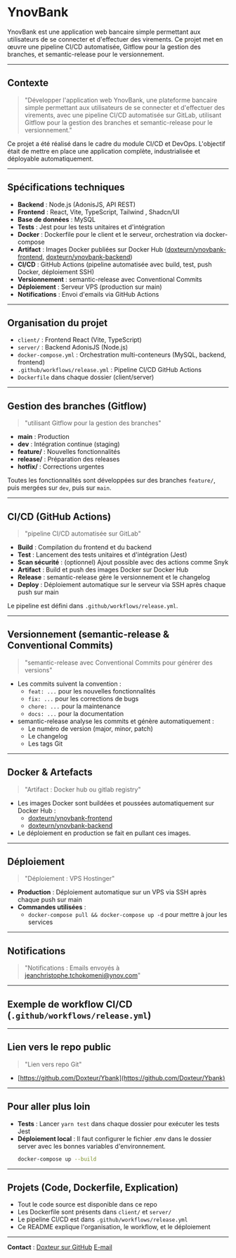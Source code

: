 # YnovBank

YnovBank est une application web bancaire simple permettant aux utilisateurs de se connecter et d'effectuer des virements. Ce projet met en œuvre une pipeline CI/CD automatisée, Gitflow pour la gestion des branches, et semantic-release pour le versionnement.

---

## Contexte

> "Développer l'application web YnovBank, une plateforme bancaire simple permettant aux utilisateurs de se connecter et d'effectuer des virements, avec une pipeline CI/CD automatisée sur GitLab, utilisant Gitflow pour la gestion des branches et semantic-release pour le versionnement."

Ce projet a été réalisé dans le cadre du module CI/CD et DevOps. L'objectif était de mettre en place une application complète, industrialisée et déployable automatiquement.

---

## Spécifications techniques

- **Backend** : Node.js (AdonisJS, API REST)
- **Frontend** : React, Vite, TypeScript, Tailwind , Shadcn/UI
- **Base de données** : MySQL
- **Tests** : Jest pour les tests unitaires et d'intégration
- **Docker** : Dockerfile pour le client et le serveur, orchestration via docker-compose
- **Artifact** : Images Docker publiées sur Docker Hub ([doxteurn/ynovbank-frontend](https://hub.docker.com/r/doxteurn/ynovbank-frontend), [doxteurn/ynovbank-backend](https://hub.docker.com/r/doxteurn/ynovbank-backend))
- **CI/CD** : GitHub Actions (pipeline automatisée avec build, test, push Docker, déploiement SSH)
- **Versionnement** : semantic-release avec Conventional Commits
- **Déploiement** : Serveur VPS (production sur main)
- **Notifications** : Envoi d'emails via GitHub Actions

---

## Organisation du projet

- `client/` : Frontend React (Vite, TypeScript)
- `server/` : Backend AdonisJS (Node.js)
- `docker-compose.yml` : Orchestration multi-conteneurs (MySQL, backend, frontend)
- `.github/workflows/release.yml` : Pipeline CI/CD GitHub Actions
- `Dockerfile` dans chaque dossier (client/server)

---

## Gestion des branches (Gitflow)

> "utilisant Gitflow pour la gestion des branches"

- **main** : Production
- **dev** : Intégration continue (staging)
- **feature/** : Nouvelles fonctionnalités
- **release/** : Préparation des releases
- **hotfix/** : Corrections urgentes

Toutes les fonctionnalités sont développées sur des branches `feature/`, puis mergées sur `dev`, puis sur `main`.

---

## CI/CD (GitHub Actions)

> "pipeline CI/CD automatisée sur GitLab"

- **Build** : Compilation du frontend et du backend
- **Test** : Lancement des tests unitaires et d'intégration (Jest)
- **Scan sécurité** : (optionnel) Ajout possible avec des actions comme Snyk
- **Artifact** : Build et push des images Docker sur Docker Hub
- **Release** : semantic-release gère le versionnement et le changelog
- **Deploy** : Déploiement automatique sur le serveur via SSH après chaque push sur main

Le pipeline est défini dans `.github/workflows/release.yml`.

---

## Versionnement (semantic-release & Conventional Commits)

> "semantic-release avec Conventional Commits pour générer des versions"

- Les commits suivent la convention :
  - `feat: ...` pour les nouvelles fonctionnalités
  - `fix: ...` pour les corrections de bugs
  - `chore: ...` pour la maintenance
  - `docs: ...` pour la documentation
- semantic-release analyse les commits et génère automatiquement :
  - Le numéro de version (major, minor, patch)
  - Le changelog
  - Les tags Git

---

## Docker & Artefacts

> "Artifact : Docker hub ou gitlab registry"

- Les images Docker sont buildées et poussées automatiquement sur Docker Hub :
  - [doxteurn/ynovbank-frontend](https://hub.docker.com/r/doxteurn/ynovbank-frontend)
  - [doxteurn/ynovbank-backend](https://hub.docker.com/r/doxteurn/ynovbank-backend)
- Le déploiement en production se fait en pullant ces images.

---

## Déploiement

> "Déploiement : VPS Hostinger"

- **Production** : Déploiement automatique sur un VPS via SSH après chaque push sur main
- **Commandes utilisées** :
  - `docker-compose pull && docker-compose up -d` pour mettre à jour les services

---

## Notifications

> "Notifications : Emails envoyés à jeanchristophe.tchokomeni@ynov.com"

---

## Exemple de workflow CI/CD (`.github/workflows/release.yml`)


---

## Lien vers le repo public

> "Lien vers repo Git"

- [https://github.com/Doxteur/Ybank](https://github.com/Doxteur/Ybank)

---

## Pour aller plus loin

- **Tests** : Lancer `yarn test` dans chaque dossier pour exécuter les tests Jest
- **Déploiement local** :
  Il faut configurer le fichier .env dans le dossier server avec les bonnes variables d'environnement.
  ```bash
  docker-compose up --build
  ```
---

## Projets (Code, Dockerfile, Explication)

- Tout le code source est disponible dans ce repo
- Les Dockerfile sont présents dans `client/` et `server/`
- Le pipeline CI/CD est dans `.github/workflows/release.yml`
- Ce README explique l'organisation, le workflow, et le déploiement

---

**Contact** : [Doxteur sur GitHub](https://github.com/Doxteur)
[E-mail](mailto:jimmydoussain@gmail.com)
